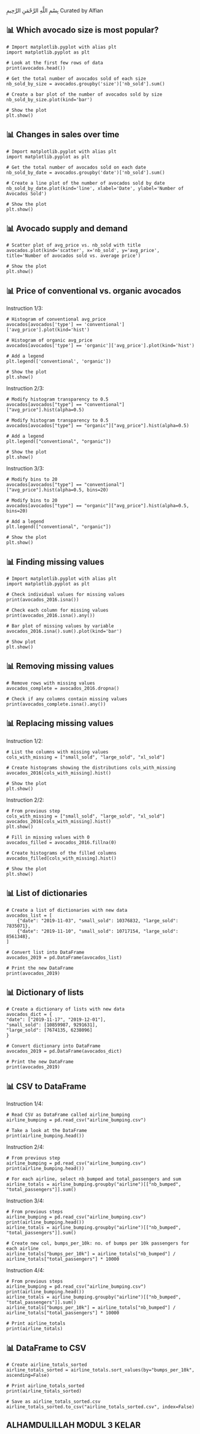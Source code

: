 بِسْمِ اللَّهِ الرَّحْمَنِ الرَّحِيمِ
Curated by Alfian

## 📊 Which avocado size is most popular? ##
    # Import matplotlib.pyplot with alias plt
    import matplotlib.pyplot as plt

    # Look at the first few rows of data
    print(avocados.head())

    # Get the total number of avocados sold of each size
    nb_sold_by_size = avocados.groupby('size')['nb_sold'].sum()

    # Create a bar plot of the number of avocados sold by size
    nb_sold_by_size.plot(kind='bar')

    # Show the plot
    plt.show()

## 📊 Changes in sales over time ##
    # Import matplotlib.pyplot with alias plt
    import matplotlib.pyplot as plt

    # Get the total number of avocados sold on each date
    nb_sold_by_date = avocados.groupby('date')['nb_sold'].sum()

    # Create a line plot of the number of avocados sold by date
    nb_sold_by_date.plot(kind='line', xlabel='Date', ylabel='Number of Avocados Sold')

    # Show the plot
    plt.show()

## 📊 Avocado supply and demand ##
    # Scatter plot of avg_price vs. nb_sold with title
    avocados.plot(kind='scatter', x='nb_sold', y='avg_price', title='Number of avocados sold vs. average price')

    # Show the plot
    plt.show()

## 📊 Price of conventional vs. organic avocados ##
Instruction 1/3:

    # Histogram of conventional avg_price
    avocados[avocados['type'] == 'conventional']['avg_price'].plot(kind='hist')

    # Histogram of organic avg_price
    avocados[avocados['type'] == 'organic']['avg_price'].plot(kind='hist')

    # Add a legend
    plt.legend(['conventional', 'organic'])

    # Show the plot
    plt.show()

Instruction 2/3:

    # Modify histogram transparency to 0.5 
    avocados[avocados["type"] == "conventional"]["avg_price"].hist(alpha=0.5)

    # Modify histogram transparency to 0.5
    avocados[avocados["type"] == "organic"]["avg_price"].hist(alpha=0.5)

    # Add a legend
    plt.legend(["conventional", "organic"])

    # Show the plot
    plt.show()

Instruction 3/3:

    # Modify bins to 20
    avocados[avocados["type"] == "conventional"]["avg_price"].hist(alpha=0.5, bins=20)

    # Modify bins to 20
    avocados[avocados["type"] == "organic"]["avg_price"].hist(alpha=0.5, bins=20)

    # Add a legend
    plt.legend(["conventional", "organic"])

    # Show the plot
    plt.show()

## 📊 Finding missing values ##
    # Import matplotlib.pyplot with alias plt
    import matplotlib.pyplot as plt

    # Check individual values for missing values
    print(avocados_2016.isna())

    # Check each column for missing values
    print(avocados_2016.isna().any())

    # Bar plot of missing values by variable
    avocados_2016.isna().sum().plot(kind='bar')

    # Show plot
    plt.show()

## 📊 Removing missing values ##
    # Remove rows with missing values
    avocados_complete = avocados_2016.dropna()

    # Check if any columns contain missing values
    print(avocados_complete.isna().any())

## 📊 Replacing missing values ##
Instruction 1/2:

    # List the columns with missing values
    cols_with_missing = ["small_sold", "large_sold", "xl_sold"]

    # Create histograms showing the distributions cols_with_missing
    avocados_2016[cols_with_missing].hist()

    # Show the plot
    plt.show()


Instruction 2/2:

    # From previous step
    cols_with_missing = ["small_sold", "large_sold", "xl_sold"]
    avocados_2016[cols_with_missing].hist()
    plt.show()

    # Fill in missing values with 0
    avocados_filled = avocados_2016.fillna(0)

    # Create histograms of the filled columns
    avocados_filled[cols_with_missing].hist()

    # Show the plot
    plt.show()

## 📊 List of dictionaries ##
    # Create a list of dictionaries with new data
    avocados_list = [
        {"date": "2019-11-03", "small_sold": 10376832, "large_sold": 7835071},
        {"date": "2019-11-10", "small_sold": 10717154, "large_sold": 8561348},
    ]

    # Convert list into DataFrame
    avocados_2019 = pd.DataFrame(avocados_list)

    # Print the new DataFrame
    print(avocados_2019)

## 📊 Dictionary of lists ##
    # Create a dictionary of lists with new data
    avocados_dict = {
    "date": ["2019-11-17", "2019-12-01"],
    "small_sold": [10859987, 9291631],
    "large_sold": [7674135, 6238096]
    }

    # Convert dictionary into DataFrame
    avocados_2019 = pd.DataFrame(avocados_dict)

    # Print the new DataFrame
    print(avocados_2019)

## 📊 CSV to DataFrame ##
Instruction 1/4:

    # Read CSV as DataFrame called airline_bumping
    airline_bumping = pd.read_csv("airline_bumping.csv")

    # Take a look at the DataFrame
    print(airline_bumping.head())

Instruction 2/4:

    # From previous step
    airline_bumping = pd.read_csv("airline_bumping.csv")
    print(airline_bumping.head())

    # For each airline, select nb_bumped and total_passengers and sum
    airline_totals = airline_bumping.groupby("airline")[["nb_bumped", "total_passengers"]].sum()

Instruction 3/4:

    # From previous steps
    airline_bumping = pd.read_csv("airline_bumping.csv")
    print(airline_bumping.head())
    airline_totals = airline_bumping.groupby("airline")[["nb_bumped", "total_passengers"]].sum()

    # Create new col, bumps_per_10k: no. of bumps per 10k passengers for each airline
    airline_totals["bumps_per_10k"] = airline_totals["nb_bumped"] / airline_totals["total_passengers"] * 10000

Instruction 4/4:

    # From previous steps
    airline_bumping = pd.read_csv("airline_bumping.csv")
    print(airline_bumping.head())
    airline_totals = airline_bumping.groupby("airline")[["nb_bumped", "total_passengers"]].sum()
    airline_totals["bumps_per_10k"] = airline_totals["nb_bumped"] / airline_totals["total_passengers"] * 10000

    # Print airline_totals
    print(airline_totals)

## 📊 DataFrame to CSV ##
    # Create airline_totals_sorted
    airline_totals_sorted = airline_totals.sort_values(by="bumps_per_10k", ascending=False)

    # Print airline_totals_sorted
    print(airline_totals_sorted)

    # Save as airline_totals_sorted.csv
    airline_totals_sorted.to_csv("airline_totals_sorted.csv", index=False)

## **ALHAMDULILLAH MODUL 3 KELAR**
